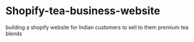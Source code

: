 # Shopify-tea-business-website
building a shopify website for Indian customers to sell to them premium tea blends
